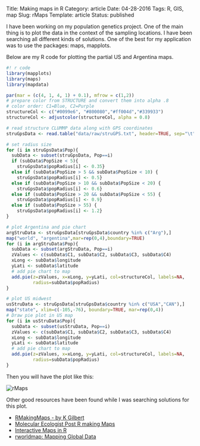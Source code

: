 Title: Making maps in R
Category: article
Date: 04-28-2016
Tags: R, GIS, map
Slug: rMaps
Template: article
Status: published

I have been working on my population genetics project. One of the main thing is to plot the data in the context of the sampling locations. I have been searching all different kinds of solutions. One of the best for my application was to use the packages: maps, mapplots. 

Below are my R code for plotting the partial US and Argentina maps. 

```r
#! r code
library(mapplots)
library(maps)
library(mapdata)

par(mar = (c(4, 1, 4, 1) + 0.1), mfrow = c(1,2))
# prepare color from STRUCTURE and convert them into alpha .8
# color order: C1=Blue, C2=Purple
structureCol <- c("#0099e6", "#800080","#ff004d","#339933")
structureCol <- adjustcolor(structureCol, alpha = 0.8)

# read structure CLUMMP data along with GPS coordinates
struGpsData <- read.table("data/raw/struGPS.txt", header=TRUE, sep="\t")

# set radius size
for (i in struGpsData$Pop){
  subData <- subset(struGpsData, Pop==i)
  if (subData$PopSize < 5){
    struGpsData$popRadius[i] <- 0.35}
  else if (subData$PopSize > 5 && subData$PopSize < 10) {
    struGpsData$popRadius[i] <- 0.5}
  else if (subData$PopSize > 10 && subData$PopSize < 20) {
    struGpsData$popRadius[i] <- 0.6}
  else if (subData$PopSize > 20 && subData$PopSize < 55) {
    struGpsData$popRadius[i] <- 0.9}
  else if (subData$PopSize > 55) {
    struGpsData$popRadius[i] <- 1.2}
}

# plot Argentina and pie chart
argStruData <- struGpsData[struGpsData$country %in% c("Arg"),]
map("world", "argentina",mar=rep(0,4),boundary=TRUE)
for (i in argStruData$Pop){
  subData <- subset(argStruData, Pop==i)
  zValues <- c(subData$C1, subData$C2, subData$C3, subData$C4)
  xLong <- subData$longitude
  yLati <- subData$latitude
  # add pie chart to map
  add.pie(z=zValues, x=xLong, y=yLati, col=structureCol, labels=NA, 
          radius=subData$popRadius)
}

# plot US midwest 
usStruData <- struGpsData[struGpsData$country %in% c("USA","CAN"),]
map("state", xlim=c(-105,-76), boundary=TRUE, mar=rep(0,4))
# Draw pie plot in US map
for (i in usStruData$Pop){
  subData <- subset(usStruData, Pop==i)
  zValues <- c(subData$C1, subData$C2, subData$C3, subData$C4)
  xLong <- subData$longitude
  yLati <- subData$latitude
  # add pie chart to map
  add.pie(z=zValues, x=xLong, y=yLati, col=structureCol, labels=NA, 
          radius=subData$popRadius)
}

```

Then you will have the plot like this:

![rMaps](../images/rMaps.png)


Other good resources have been found while I was searching solutions for this plot.

- [RMakingMaps - by K Gilbert](http://www.zoology.ubc.ca/~kgilbert/mysite/Miscellaneous_files/R_MakingMaps.pdf)
- [Molecular Ecologist Post R making Maps](http://www.molecularecologist.com/2012/09/making-maps-with-r/)
- [Interactive Maps in R](http://rmaps.github.io/)
- [rworldmap: Mapping Global Data](https://cran.r-project.org/web/packages/rworldmap/index.html)


